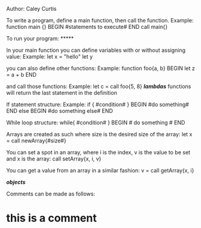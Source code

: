 Author: Caley Curtis

To write a program, define a main function, then call the function.
  Example:
    function main {} BEGIN
      #statements to execute#
      END
    call main{}

To run your program: *****

In your main function you can define variables with or without assigning value:
  Example:
    let x = "hello"
    let y

you can also define other functions:
  Example:
  function foo{a, b} BEGIN
    let z = a + b
  END

and call those functions:
  Example:
  let c = call foo{5, 8} 
***lambdas***
functions will return the last statement in the definition

If statement structure:
  Example:
  if { #condition# } BEGIN
    #do something#
    END
  else BEGIN
    #do something else#
    END

While loop structure:
  while{ #condition# } BEGIN
    # do something #
  END

Arrays are created as such where size is the desired size of the array:
  let x = call newArray{#size#}

You can set a spot in an array, where i is the index, v is the value to be set and x is the array:
  call setArray{x, i, v}

You can get a value from an array in a similar fashion:
  v = call getArray{x, i}

***objects***



Comments can be made as follows: 
  # this is a comment #

